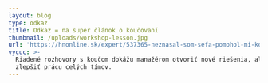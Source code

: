 ```yaml
---
layout: blog
type: odkaz
title: Odkaz = na super článok o koučovaní
thumbnail: /uploads/workshop-lesson.jpg
url: 'https://hnonline.sk/expert/537365-neznasal-som-sefa-pomohol-mi-kouc'
vycuc: >-
  Riadené rozhovory s koučom dokážu manažérom otvoriť nové riešenia, ale aj
  zlepšiť prácu celých tímov.
---
```



